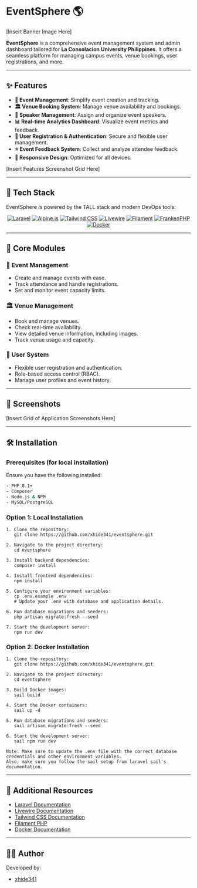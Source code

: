 
# EventSphere 🌎

[Insert Banner Image Here]

**EventSphere** is a comprehensive event management system and admin dashboard tailored for **La Consolacion University Philippines**. It offers a seamless platform for managing campus events, venue bookings, user registrations, and more.

---

## ✨ Features

- **📅 Event Management**: Simplify event creation and tracking.
- **🏛️ Venue Booking System**: Manage venue availability and bookings.
- **👥 Speaker Management**: Assign and organize event speakers.
- **📊 Real-time Analytics Dashboard**: Visualize event metrics and feedback.
- **👤 User Registration & Authentication**: Secure and flexible user management.
- **⭐ Event Feedback System**: Collect and analyze attendee feedback.
- **📱 Responsive Design**: Optimized for all devices.

[Insert Features Screenshot Grid Here]

---

## 🚀 Tech Stack

EventSphere is powered by the TALL stack and modern DevOps tools:

<div align="center" style="margin-top: 10px;">
<a href="https://laravel.com" target="_blank"><img src="https://img.shields.io/badge/Laravel-FF2D20?style=for-the-badge&logo=laravel&logoColor=white" alt="Laravel"></a>
<a href="https://alpinejs.dev" target="_blank"><img src="https://img.shields.io/badge/Alpine.js-8BC0D0?style=for-the-badge&logo=alpine.js&logoColor=black" alt="Alpine.js"></a>
<a href="https://tailwindcss.com" target="_blank"><img src="https://img.shields.io/badge/Tailwind_CSS-38B2AC?style=for-the-badge&logo=tailwind-css&logoColor=white" alt="Tailwind CSS"></a>
<a href="https://livewire.laravel.com" target="_blank"><img src="https://img.shields.io/badge/Livewire-4E56A6?style=for-the-badge&logo=livewire&logoColor=white" alt="Livewire"></a>
<a href="https://filamentphp.com" target="_blank"><img src="https://img.shields.io/badge/Filament-22292f?style=for-the-badge&logo=filament&logoColor=white" alt="Filament"></a>
<a href="https://frankenphp.dev" target="_blank"><img src="https://img.shields.io/badge/FrankenPHP-6C4AB0?style=for-the-badge&logo=php&logoColor=white" alt="FrankenPHP"></a>
<a href="https://www.docker.com" target="_blank"><img src="https://img.shields.io/badge/Docker-2496ED?style=for-the-badge&logo=docker&logoColor=white" alt="Docker"></a>
</div>

---

## 🎯 Core Modules

### 📅 Event Management
- Create and manage events with ease.
- Track attendance and handle registrations.
- Set and monitor event capacity limits.

### 🏛️ Venue Management
- Book and manage venues.
- Check real-time availability.
- View detailed venue information, including images.
- Track venue usage and capacity.

### 👤 User System
- Flexible user registration and authentication.
- Role-based access control (RBAC).
- Manage user profiles and event history.

---

## 📸 Screenshots

[Insert Grid of Application Screenshots Here]

---

## 🛠️ Installation

### Prerequisites (for local installation)
Ensure you have the following installed:
```bash
- PHP 8.1+
- Composer
- Node.js & NPM
- MySQL/PostgreSQL
```

### Option 1: Local Installation

```
1. Clone the repository:
   git clone https://github.com/xhide341/eventsphere.git

2. Navigate to the project directory:
   cd eventsphere

3. Install backend dependencies:
   composer install

4. Install frontend dependencies:
   npm install

5. Configure your environment variables:
   cp .env.example .env
   # Update your .env with database and application details.

6. Run database migrations and seeders:
   php artisan migrate:fresh --seed

7. Start the development server:
   npm run dev

```

### Option 2: Docker Installation

```
1. Clone the repository:
   git clone https://github.com/xhide341/eventsphere.git

2. Navigate to the project directory:
   cd eventsphere

3. Build Docker images:
   sail build

4. Start the Docker containers:
   sail up -d

5. Run database migrations and seeders:
   sail artisan migrate:fresh --seed

6. Start the development server:
   sail npm run dev

Note: Make sure to update the .env file with the correct database credentials and other environment variables.
Also, make sure you follow the sail setup from laravel sail's documentation.
```

---

## 🔗 Additional Resources

- [Laravel Documentation](https://laravel.com/docs)
- [Livewire Documentation](https://laravel-livewire.com/docs/installation)
- [Tailwind CSS Documentation](https://tailwindcss.com/docs)
- [Filament PHP](https://filamentphp.com/docs)
- [Docker Documentation](https://www.docker.com/docs)

---

## 🧑‍💻 Author

Developed by:
- [xhide341](https://github.com/xhide341)


